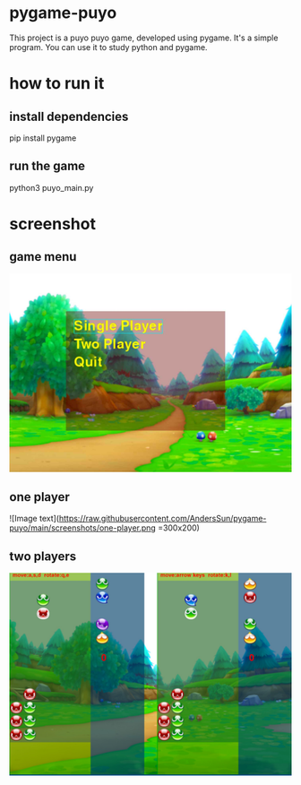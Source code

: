 # pygame-puyo
This project is a puyo puyo game, developed using pygame. It's a simple program. You can use it to study python and pygame.
# how to run it
## install dependencies
pip install pygame
## run the game
python3 puyo_main.py
# screenshot
## game menu
![Image text](https://raw.githubusercontent.com/AndersSun/pygame-puyo/main/screenshots/main-menu.png)
## one player
![Image text](https://raw.githubusercontent.com/AndersSun/pygame-puyo/main/screenshots/one-player.png =300x200)
## two players
![Image text](https://raw.githubusercontent.com/AndersSun/pygame-puyo/main/screenshots/two-player.png)